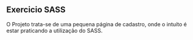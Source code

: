 ## Exercicio SASS

O Projeto trata-se de uma pequena página de cadastro, onde o intuíto é estar praticando a utilização do SASS.
